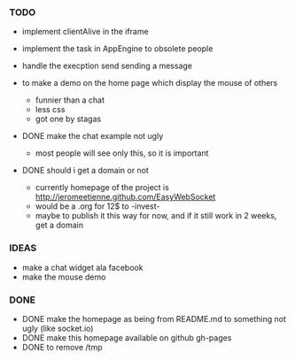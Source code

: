 ### TODO

* implement clientAlive in the iframe
* implement the task in AppEngine to obsolete people
* handle the execption send sending a message

* to make a demo on the home page which display the mouse of others
  * funnier than a chat
  * less css
  * got one by stagas
* DONE make the chat example not ugly
  * most people will see only this, so it is important
* DONE should i get a domain or not
  * currently homepage of the project is http://jeromeetienne.github.com/EasyWebSocket
  * would be a .org for 12$ to -invest-
  * maybe to publish it this way for now, and if it still work in 2 weeks, get a domain


### IDEAS

* make a chat widget ala facebook
* make the mouse demo


### DONE

* DONE make the homepage as being from README.md to something not ugly (like socket.io)
* DONE make this homepage available on github gh-pages
* DONE to remove /tmp

